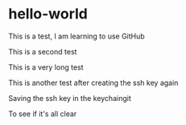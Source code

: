 # hello-world

This is a test, I am learning to use GitHub

This is a second test

This is a very long test

This is another test after creating the ssh key again

Saving the ssh key in the keychaingit 

To see if it's all clear